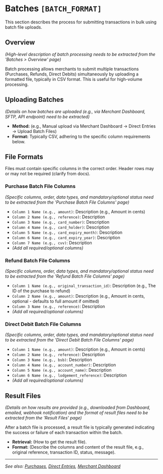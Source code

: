 # Batches `[BATCH_FORMAT]`

This section describes the process for submitting transactions in bulk using batch file uploads.

## Overview

_(High-level description of batch processing needs to be extracted from the 'Batches > Overview' page)_

Batch processing allows merchants to submit multiple transactions (Purchases, Refunds, Direct Debits) simultaneously by uploading a formatted file, typically in CSV format. This is useful for high-volume processing.

## Uploading Batches

_(Details on how batches are uploaded (e.g., via Merchant Dashboard, SFTP, API endpoint) need to be extracted)_

- **Method:** (e.g., Manual upload via Merchant Dashboard -> Direct Entries -> Upload Batch Files)
- **Format:** Typically CSV, adhering to the specific column requirements below.

## File Formats

Files must contain specific columns in the correct order. Header rows may or may not be required (clarify from docs).

### Purchase Batch File Columns

_(Specific columns, order, data types, and mandatory/optional status need to be extracted from the 'Purchase Batch File Columns' page)_

- `Column 1 Name (e.g., amount)`: Description (e.g., Amount in cents)
- `Column 2 Name (e.g., reference)`: Description
- `Column 3 Name (e.g., card_number)`: Description
- `Column 4 Name (e.g., card_holder)`: Description
- `Column 5 Name (e.g., card_expiry_month)`: Description
- `Column 6 Name (e.g., card_expiry_year)`: Description
- `Column 7 Name (e.g., cvv)`: Description
- _(Add all required/optional columns)_

### Refund Batch File Columns

_(Specific columns, order, data types, and mandatory/optional status need to be extracted from the 'Refund Batch File Columns' page)_

- `Column 1 Name (e.g., original_transaction_id)`: Description (e.g., The ID of the purchase to refund)
- `Column 2 Name (e.g., amount)`: Description (e.g., Amount in cents, optional - defaults to full amount if omitted)
- `Column 3 Name (e.g., reference)`: Description
- _(Add all required/optional columns)_

### Direct Debit Batch File Columns

_(Specific columns, order, data types, and mandatory/optional status need to be extracted from the 'Direct Debit Batch File Columns' page)_

- `Column 1 Name (e.g., amount)`: Description (e.g., Amount in cents)
- `Column 2 Name (e.g., reference)`: Description
- `Column 3 Name (e.g., bsb)`: Description
- `Column 4 Name (e.g., account_number)`: Description
- `Column 5 Name (e.g., account_name)`: Description
- `Column 6 Name (e.g., lodgement_reference)`: Description
- _(Add all required/optional columns)_

## Result Files

_(Details on how results are provided (e.g., downloaded from Dashboard, emailed, webhook notification) and the format of result files need to be extracted from the 'Result Files' page)_

After a batch file is processed, a result file is typically generated indicating the success or failure of each transaction within the batch.

- **Retrieval:** (How to get the result file).
- **Format:** (Describe the columns and content of the result file, e.g., original reference, transaction ID, status, message).

---

_See also: [Purchases](./purchases.md), [Direct Entries](./direct-entries.md), [Merchant Dashboard](./merchant-dashboard.md)_
